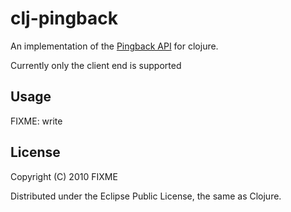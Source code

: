 # clj-pingback

An implementation of the [Pingback API](http://www.hixie.ch/specs/pingback/pingback-1.0) for clojure.

Currently only the client end is supported

## Usage

FIXME: write

## License

Copyright (C) 2010 FIXME

Distributed under the Eclipse Public License, the same as Clojure.
